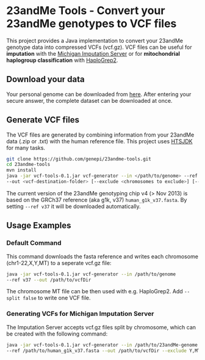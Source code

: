 # 23andMe Tools - Convert your 23andMe genotypes to VCF files

This project provides a Java implementation to convert your 23andMe genotype data into compressed VCFs (vcf.gz). VCF files can be useful for **imputation** with the [Michigan Imputation Server](https://imputationserver.sph.umich.edu) or for **mitochondrial haplogroup classification** with [HaploGrep2](http://haplogrep.uibk.ac.at).

## Download your data
Your personal genome can be downloaded from [here](https://www.23andme.com/you/download). After entering your secure answer, the complete dataset can be downloaded at once.

## Generate VCF files
The VCF files are generated by combining information from your 23andMe data (.zip or .txt) with the human reference file. This project uses [HTSJDK](https://github.com/samtools/htsjdk) for many tasks. 

```bash
git clone https://github.com/genepi/23andme-tools.git
cd 23andme-tools
mvn install
java -jar vcf-tools-0.1.jar vcf-generator --in </path/to/genome> --ref </path/to/human_g1k_v37.fasta> 
--out <vcf-destination-folder> [--exclude <chromosomes to exclude>] [--split false]

```
The current version of the 23andMe genotyping chip v4 (> Nov 2013) is based on the GRCh37 reference (aka g1k, v37) ```human_g1k_v37.fasta```. By setting ```--ref v37``` it will be downloaded automatically.

## Usage Examples

### Default Command
This command downloads the fasta reference and writes each chromosome (chr1-22,X,Y,MT) to a seperate vcf.gz file:

```bash
java -jar vcf-tools-0.1.jar vcf-generator --in /path/to/genome
--ref v37 --out /path/to/vcfDir 
```
 The chromosome MT file can be then used with e.g. HaploGrep2. Add ```--split false``` to write one VCF file.

### Generating VCFs for Michigan Imputation Server
The Imputation Server accepts vcf.gz files split by chromosome, which can be created with the following command:
```bash
java -jar vcf-tools-0.1.jar vcf-generator --in /path/to/23andMe-genome.txt 
--ref /path/to/human_g1k_v37.fasta --out /path/to/vcfDir --exclude Y,MT
```
